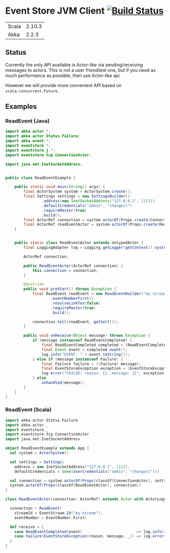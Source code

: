 # Event Store JVM Client [![Build Status](https://travis-ci.org/EventStore/eventstorejvmclient.png?branch=master)](https://travis-ci.org/EventStore/eventstorejvmclient)

<table border="0">
  <tr>
    <td>Scala </td>
    <td>2.10.3</td>
  </tr>
  <tr>
    <td>Akka </td>
    <td>2.2.3</td>
  </tr>
</table>

## Status

Currently the only API available is Actor-like via sending/receiving messages to actors.
This is not a user friendliest one, but if you need as much performance as possible, then use Actor-like api.

However we will provide more convenient API based on `scala.concurrent.Future`.

## Examples

### ReadEvent (Java)

```java
import akka.actor.*;
import akka.actor.Status.Failure;
import akka.event.*;
import eventstore.*;
import eventstore.j.*;
import eventstore.tcp.ConnectionActor;

import java.net.InetSocketAddress;


public class ReadEventExample {

    public static void main(String[] args) {
        final ActorSystem system = ActorSystem.create();
        final Settings settings = new SettingsBuilder()
                .address(new InetSocketAddress("127.0.0.1", 1113))
                .defaultCredentials("admin", "changeit")
                .requireMaster(true)
                .build();
        final ActorRef connection = system.actorOf(Props.create(ConnectionActor.class, settings));
        final ActorRef readEventActor = system.actorOf(Props.create(ReadEventActor.class, connection));
    }


    public static class ReadEventActor extends UntypedActor {
        final LoggingAdapter log = Logging.getLogger(getContext().system(), this);

        ActorRef connection;

        public ReadEventActor(ActorRef connection) {
            this.connection = connection;
        }

        @Override
        public void preStart() throws Exception {
            final ReadEvent readEvent = new ReadEventBuilder("my-stream")
                    .eventNumberFirst()
                    .resolveLinkTos(false)
                    .requireMaster(true)
                    .build();

            connection.tell(readEvent, getSelf());
        }

        public void onReceive(Object message) throws Exception {
            if (message instanceof ReadEventCompleted) {
                final ReadEventCompleted completed = (ReadEventCompleted) message;
                final Event event = completed.event();
                log.info("EVENT: " + event.toString());
            } else if (message instanceof Failure) {
                final Failure failure = ((Failure) message);
                final EventStoreException exception = (EventStoreException) failure.cause();
                log.error("FAILED: reason: {}, message: {}", exception.reason(), exception.message());
            } else
                unhandled(message);
        }
    }
}
```

### ReadEvent (Scala)

```scala
import akka.actor.Status.Failure
import akka.actor._
import eventstore._
import eventstore.tcp.ConnectionActor
import java.net.InetSocketAddress

object ReadEventExample extends App {
  val system = ActorSystem()

  val settings = Settings(
    address = new InetSocketAddress("127.0.0.1", 1113),
    defaultCredentials = Some(UserCredentials("admin", "changeit")))

  val connection = system.actorOf(Props(classOf[ConnectionActor], settings))
  system.actorOf(Props(classOf[ReadEventActor], connection))
}

class ReadEventActor(connection: ActorRef) extends Actor with ActorLogging {

  connection ! ReadEvent(
    streamId = EventStream.Id("my-stream"),
    eventNumber = EventNumber.First)

  def receive = {
    case ReadEventCompleted(event)                        => log.info(s"SUCCEED: $event")
    case Failure(EventStoreException(reason, message, _)) => log.error(s"FAILED: reason $reason, message: $message")
  }
}
```